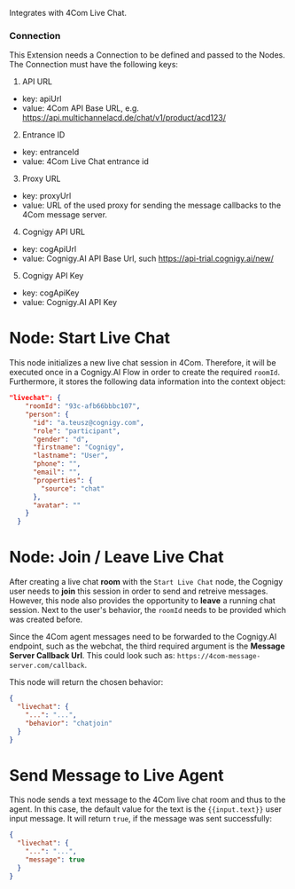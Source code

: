 ﻿Integrates with 4Com Live Chat.

### Connection
This Extension needs a Connection to be defined and passed to the Nodes. The Connection must have the following keys:

1. API URL
  - key: apiUrl
  - value: 4Com API Base URL, e.g. https://api.multichannelacd.de/chat/v1/product/acd123/
2. Entrance ID
  - key: entranceId
  - value: 4Com Live Chat entrance id
3. Proxy URL
  - key: proxyUrl
  - value: URL of the used proxy for sending the message callbacks to the 4Com message server.
4. Cognigy API URL
  - key: cogApiUrl
  - value: Cognigy.AI API Base Url, such https://api-trial.cognigy.ai/new/
5. Cognigy API Key
  - key: cogApiKey
  - value: Cognigy.AI API Key


# Node: Start Live Chat

This node initializes a new live chat session in 4Com. Therefore, it will be executed once in a Cognigy.AI Flow in order to create the required `roomId`. Furthermore, it stores the following data information into the context object:

```json
"livechat": {
    "roomId": "93c-afb66bbbc107",
    "person": {
      "id": "a.teusz@cognigy.com",
      "role": "participant",
      "gender": "d",
      "firstname": "Cognigy",
      "lastname": "User",
      "phone": "",
      "email": "",
      "properties": {
        "source": "chat"
      },
      "avatar": ""
    }
  }
```
# Node: Join / Leave Live Chat

After creating a live chat **room** with the `Start Live Chat` node, the Cognigy user needs to **join** this session in order to send and retreive messages. However, this node also provides the opportunity to **leave** a running chat session. Next to the user's behavior, the `roomId` needs to be provided which was created before.

Since the 4Com agent messages need to be forwarded to the Cognigy.AI endpoint, such as the webchat, the third required argument is the **Message Server Callback Url**. This could look such as: `https://4com-message-server.com/callback`.

This node will return the chosen behavior:

```json
{
  "livechat": {
    "...": "...",
    "behavior": "chatjoin"
  }
}
```

# Send Message to Live Agent

This node sends a text message to the 4Com live chat room and thus to the agent. In this case, the default value for the text is the `{{input.text}}` user input message. It will return `true`, if the message was sent successfully:

```json
{
  "livechat": {
    "...": "...",
    "message": true
  }
}